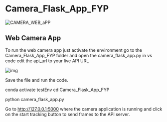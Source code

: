 ﻿# Camera_Flask_App_FYP

 
![CAMERA_WEB_aPP](https://github.com/UsmanAsad87/Camera_Flask_App_FYP/assets/92229738/740ab6b8-7b67-4aea-9f26-080b9b6b4f6e)

## Web Camera App
 
To run the web camera app just activate the environment go to the Camera_Flask_App_FYP folder and open the camera_flask_app.py in vs code edit the api_url to your live API URL

![img](https://github.com/UsmanAsad87/Camera_Flask_App_FYP/assets/92229738/bac1fc86-0f17-40ca-a515-3325f105495f)

 
Save the file and run the code.

conda activate testEnv
cd Camera_Flask_App_FYP

python camera_flask_app.py

Go to http://127.0.0.1:5000 where the camera application is running and click on the start tracking button to send frames to the API server.

